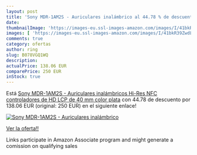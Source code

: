 ```yaml
---
layout: post
title: 'Sony MDR-1AM2S - Auriculares inalámbrico al 44.78 % de descuento'
date: 
thumbnailImage: 'https://images-eu.ssl-images-amazon.com/images/I/41bkR39ZwdL._SL200_.jpg'
images: [ 'https://images-eu.ssl-images-amazon.com/images/I/41bkR39ZwdL._SL200_.jpg' ]
comments: true
category: ofertas
author: ring
slug: B078VGQ1WQ
description:
actualPrice: 138.06 EUR
comparePrice: 250 EUR
inStock: true
---
```


Está [Sony MDR-1AM2S - Auriculares inalámbricos  Hi-Res  NFC  controladores de HD LCP de 40 mm   color plata](https://www.amazon.es/dp/B078VGQ1WQ/?tag=tolees-21) con 44.78 de descuento por 138.06 EUR (original: 250 EUR) en el siguiente enlace!

[![Sony MDR-1AM2S - Auriculares inalámbrico](https://images-eu.ssl-images-amazon.com/images/I/41bkR39ZwdL._SL200_.jpg)](https://www.amazon.es/dp/B078VGQ1WQ/?tag=tolees-21)

[Ver la oferta!!](https://www.amazon.es/dp/B078VGQ1WQ/?tag=tolees-21)

Links participate in Amazon Associate program and might generate a comission on qualifying sales


